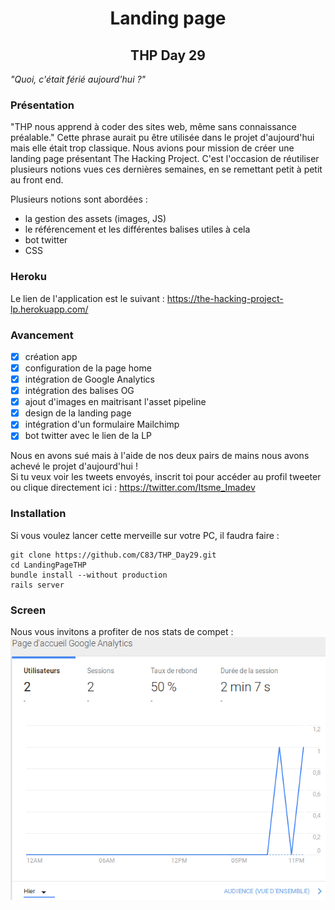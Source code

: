 <h1 align="center">Landing page</h1>
<h2 align="center">THP Day 29</h2>


_"Quoi, c'était férié aujourd'hui ?"_


### Présentation 
"THP nous apprend à coder des sites web, même sans connaissance préalable." Cette phrase aurait pu être utilisée dans le projet d'aujourd'hui mais elle était trop classique. Nous avions pour mission de créer une landing page présentant The Hacking Project. C'est l'occasion de réutiliser plusieurs notions vues ces dernières semaines, en se remettant petit à petit au front end.

Plusieurs notions sont abordées : 
- la gestion des assets (images, JS) 
- le référencement et les différentes balises utiles à cela 
- bot twitter
- CSS

### Heroku
Le lien de l'application est le suivant : 
https://the-hacking-project-lp.herokuapp.com/


### Avancement 

- [x] création app
- [x] configuration de la page home
- [x] intégration de Google Analytics
- [x] intégration des balises OG
- [x] ajout d'images en maitrisant l'asset pipeline
- [x] design de la landing page
- [x] intégration d'un formulaire Mailchimp
- [x] bot twitter avec le lien de la LP

Nous en avons sué mais à l'aide de nos deux pairs de mains nous avons achevé le projet d'aujourd'hui ! </br>
Si tu veux voir les tweets envoyés, inscrit toi pour accéder au profil tweeter ou clique directement ici : https://twitter.com/Itsme_Imadev

### Installation 
Si vous voulez lancer cette merveille sur votre PC, il faudra faire : 
``` 
git clone https://github.com/C83/THP_Day29.git
cd LandingPageTHP
bundle install --without production
rails server 
```

### Screen 
Nous vous invitons a profiter de nos stats de compet : 
![ Stats Analytics](https://github.com/C83/THP_Day29/blob/master/public/Stat_Analytics.png)
